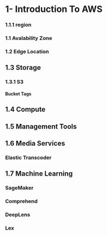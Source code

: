 # 1- Introduction To AWS
### 1.1.1 region
### 1.1 Avalability Zone
### 1.2 Edge Location

## 1.3 Storage
### 1.3.1 S3
#### Bucket Tags

## 1.4 Compute 

## 1.5 Management Tools

## 1.6 Media Services
### Elastic Transcoder 



## 1.7 Machine Learning

### SageMaker
### Comprehend
### DeepLens
### Lex
